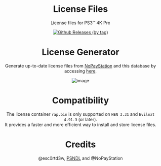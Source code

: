 <div align="center"> 

# License Files
License files for PS3™ 4K Pro

[![Github Releases (by tag)](https://img.shields.io/github/downloads/PS3-4K-Pro/License-Files/Licenses/total.svg?style=social)](https://github.com/PS3-4K-Pro/License-Files/releases/tag/Licenses)

# License Generator
Generate up-to-date license files from [NoPayStation](https://nopaystation.com/) and this database by accessing [here](https://colab.research.google.com/drive/17aguSJTZ9Rf0KSKT4rJ5uT4bbqn5iajY?usp=sharing). 

![image](https://github.com/user-attachments/assets/1981b996-b7c2-4b35-9587-e796e0e50e7f)

# Compatibility
The license container `rap.bin` is only supported on `HEN 3.31` and `Evilnat 4.91.3` (or later).</br>
It provides a faster and more efficient way to install and store license files.

# Credits 
@esc0rtd3w, [PSNDL](https://github.com/EternalModz/PSNDL-Net-Archive) and @NoPayStation 
</div>
